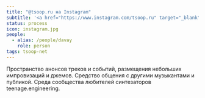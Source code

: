 ```yaml
---
title: "@tsoop.ru на Instagram"
subtitle: '<a href="https://www.instagram.com/tsoop.ru" target="_blank">@tsoop.ru</a>'
status: process
icon: instagram.jpg
people:
  - alias: /people/davay
    role: person
tags: tsoop-net
---
```


Пространство анонсов треков и событий, размещения небольших импровизаций и джемов. Средство общения с другими музыкантами и публикой. Среда сообщества любителей синтезаторов teenage.engineering.
